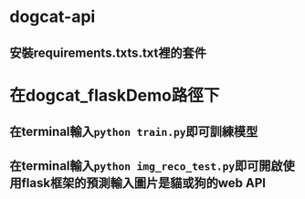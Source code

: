 # dogcat-api

## 安裝requirements.txts.txt裡的套件

# 在dogcat_flaskDemo路徑下
## 在terminal輸入`python train.py`即可訓練模型

## 在terminal輸入`python img_reco_test.py`即可開啟使用flask框架的預測輸入圖片是貓或狗的web API
